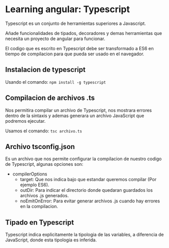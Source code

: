 # Learning angular: Typescript

Typescript es un conjunto de herramientas superiores a Javascript.

Añade funcionalidades de tipados, decoradores y demas herramientas que necesita un proyecto de angular para funcionar.

El codigo que es escrito en Typescript debe ser transformado a ES6 en tiempo de compilacion para que pueda ser usado en el navegador.

## Instalacion de typescript

Usando el comando: `npm install -g typescript`

## Compilacion de archivos .ts

Nos permitira compilar un archivo de Typescript, nos mostrara errores dentro de la sintaxis y ademas generara un archivo JavaScript que podremos ejecutar.

Usamos el comando: `tsc archivo.ts`

## Archivo tsconfig.json

Es un archivo que nos permite configurar la compilacion de nuestro codigo de Typescript, algunas opciones son:

- compilerOptions
    - target: Que nos indica bajo que estandar queremos compilar (Por ejemplo ES6).
    - outDir: Para indicar el directorio donde quedaran guardados los archivos .js generados.
    - noEmitOnError: Para evitar generar archivos .js cuando hay errores en la compilacion.

## Tipado en Typescript

Typescript indica explicitamente la tipologia de las variables, a diferencia de JavaScript, donde esta tipologia es inferida.